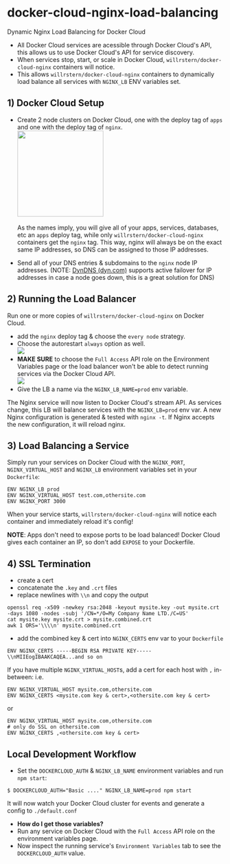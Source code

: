 # docker-cloud-nginx-load-balancing
Dynamic Nginx Load Balancing for Docker Cloud

- All Docker Cloud services are acessible through Docker Cloud's API, this allows us to use Docker Cloud's API for service discovery.
- When services stop, start, or scale in Docker Cloud, `willrstern/docker-cloud-nginx` containers will notice.
- This allows `willrstern/docker-cloud-nginx` containers to dynamically load balance all services with `NGINX_LB` ENV variables set.

## 1) Docker Cloud Setup
- Create 2 node clusters on Docker Cloud, one with the deploy tag of `apps` and one with the deploy tag of `nginx`.
<br/><img src="https://farm1.staticflickr.com/628/23806789896_555c9f486b.jpg" style="width: 200px;" />
<br/><br/>As the names imply, you will give all of your apps, services, databases, etc an `apps` deploy tag, while only `willrstern/docker-cloud-nginx` containers get the `nginx` tag.  This way, nginx will always be on the exact same IP addresses, so DNS can be assigned to those IP addresses.

- Send all of your DNS entries & subdomains to the `nginx` node IP addresses.
(NOTE: [DynDNS (dyn.com)](http://dyn.com) supports active failover for IP addresses in case a node goes down, this is a great solution for DNS)

## 2) Running the Load Balancer
Run one or more copies of `willrstern/docker-cloud-nginx` on Docker Cloud.
- add the `nginx` deploy tag & choose the `every node` strategy.<br/>
- Choose the autorestart `always` option as well.<br/>![](https://farm6.staticflickr.com/5691/23724570952_99cc571d7e_z.jpg)
- __MAKE SURE__ to choose the `Full Access` API role on the Environment Variables page or the load balancer won't be able to detect running services via the Docker Cloud API.<br/>![](https://farm6.staticflickr.com/5659/23806877596_fccba186d5_z.jpg)
- Give the LB a name via the `NGINX_LB_NAME=prod` env variable.

The Nginx service will now listen to Docker Cloud's stream API.  As services change, this LB will balance services with the `NGINX_LB=prod` env var. A new Nginx configuration is generated & tested with `nginx -t`.  If Nginx accepts the new configuration, it will reload nginx.


## 3) Load Balancing a Service
Simply run your services on Docker Cloud with the `NGINX_PORT`, `NGINX_VIRTUAL_HOST` and `NGINX_LB` environment variables set in your `Dockerfile`:
```
ENV NGINX_LB prod
ENV NGINX_VIRTUAL_HOST test.com,othersite.com
ENV NGINX_PORT 3000
```

When your service starts, `willrstern/docker-cloud-nginx` will notice each container and immediately reload it's config!

__NOTE__: Apps don't need to expose ports to be load balanced!  Docker Cloud gives each container an IP, so don't add `EXPOSE` to your Dockerfile.

## 4) SSL Termination
- create a cert
- concatenate the `.key` and `.crt` files
- replace newlines with `\\n` and copy the output
```
openssl req -x509 -newkey rsa:2048 -keyout mysite.key -out mysite.crt -days 1080 -nodes -subj '/CN=*/O=My Company Name LTD./C=US'
cat mysite.key mysite.crt > mysite.combined.crt
awk 1 ORS='\\\\n' mysite.combined.crt
```
- add the combined key & cert into `NGINX_CERTS` env var to your `Dockerfile`
```
ENV NGINX_CERTS -----BEGIN RSA PRIVATE KEY-----\\nMIIEogIBAAKCAQEA...and so on
```

If you have multiple `NGINX_VIRTUAL_HOST`s, add a cert for each host with `,` in-between: i.e.
```
ENV NGINX_VIRTUAL_HOST mysite.com,othersite.com
ENV NGINX_CERTS <mysite.com key & cert>,<othersite.com key & cert>
```
or
```
ENV NGINX_VIRTUAL_HOST mysite.com,othersite.com
# only do SSL on othersite.com
ENV NGINX_CERTS ,<othersite.com key & cert>
```

## Local Development Workflow
- Set the `DOCKERCLOUD_AUTH` & `NGINX_LB_NAME` environment variables and run `npm start`:
```
$ DOCKERCLOUD_AUTH="Basic ...." NGINX_LB_NAME=prod npm start
```
It will now watch your Docker Cloud cluster for events and generate a config to `./default.conf`
  - __How do I get those variables?__ 
  - Run any service on Docker Cloud with the `Full Access` API role on the environment variables page.
  - Now inspect the running service's `Environment Variables` tab to see the `DOCKERCLOUD_AUTH` value.

